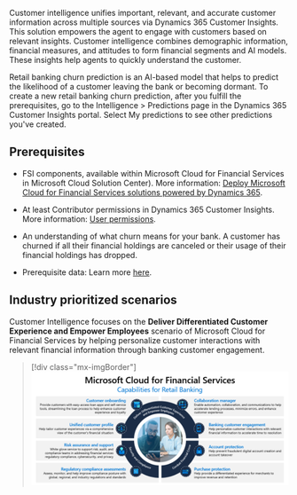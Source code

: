 Customer intelligence unifies important, relevant, and accurate customer information across multiple sources via Dynamics 365 Customer Insights. This solution empowers the agent to engage with customers based on relevant insights. Customer intelligence combines demographic information, financial measures, and attitudes to form financial segments and AI models. These insights help agents to quickly understand the customer.

Retail banking churn prediction is an AI-based model that helps to predict the likelihood of a customer leaving the bank or becoming dormant. To create a new retail banking churn prediction, after you fulfill the prerequisites, go to the Intelligence > Predictions page in the Dynamics 365 Customer Insights portal. Select My predictions to see other predictions you've created.

## Prerequisites

- FSI components, available within Microsoft Cloud for Financial Services in Microsoft Cloud Solution Center). More information: [Deploy Microsoft Cloud for Financial Services solutions powered by Dynamics 365](https://review.docs.microsoft.com/dynamics365/industry/financial-services/deploy/?azure-portal=true).

- At least Contributor permissions in Dynamics 365 Customer Insights. More information: [User permissions](https://review.docs.microsoft.com/dynamics365/customer-insights/audience-insights/permissions/?azure-portal=true).

- An understanding of what churn means for your bank. A customer has churned if all their financial holdings are canceled or their usage of their financial holdings has dropped.

- Prerequisite data: Learn more [here](https://docs.microsoft.com/dynamics365/industry/financial-services/churn-prediction/?azure-portal=true).

## Industry prioritized scenarios

Customer Intelligence focuses on the **Deliver Differentiated Customer Experience and Empower Employees** scenario of Microsoft Cloud for Financial Services by helping personalize customer interactions with relevant financial information through banking customer engagement.

> [!div class="mx-imgBorder"]
> [![Microsoft Cloud for Financial Services capabilities for retail banking include customer onboarding, unified customer profile, risk assurance and support, regulatory compliance assessments, and so on.](../media/bank-capabilities.png)](../media/bank-capabilities.png#lightbox)
